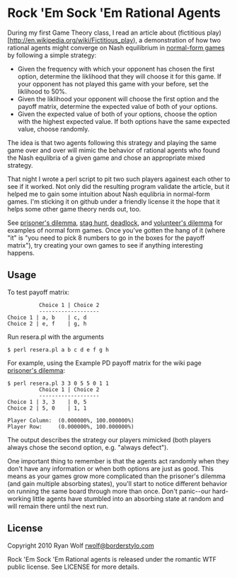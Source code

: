 Rock 'Em Sock 'Em Rational Agents
====

During my first Game Theory class, I read an article about (fictitious play)[http://en.wikipedia.org/wiki/Fictitious_play), a demonstration of how two rational agents might converge on Nash equilibrium in [normal-form games](http://en.wikipedia.org/wiki/Normal-form_game) by following a simple strategy:

* Given the frequency with which your opponent has chosen the first option, determine the liklihood that they will choose it for this game. If your opponent has not played this game with your before, set the liklihood to 50%.
* Given the liklihood your opponent will choose the first option and the payoff matrix, determine the expected value of both of your options.
* Given the expected value of both of your options, choose the option with the highest expected value. If both options have the same expected value, choose randomly.

The idea is that two agents following this strategy and playing the same game over and over will mimic the behavior of rational agents who found the Nash equlibria of a given game and chose an appropriate mixed strategy.

That night I wrote a perl script to pit two such players againest each other to see if it worked. Not only did the resulting program validate the article, but it helped me to gain some intuition about Nash equlibria in normal-form games. I'm sticking it on github under a friendly license it the hope that it helps some other game theory nerds out, too.

See [prisoner's dilemma](http://en.wikipedia.org/wiki/Prisoner%27s_dilemma), [stag hunt](http://en.wikipedia.org/wiki/Stag_hunt), [deadlock](http://en.wikipedia.org/wiki/Deadlock_%28game_theory%29), and [volunteer's dilemma](http://en.wikipedia.org/wiki/Volunteer%27s_dilemma) for examples of normal form games. Once you've gotten the hang of it (where "it" is "you need to pick 8 numbers to go in the boxes for the payoff matrix"), try creating your own games to see if anything interesting happens.

Usage
-----

To test payoff matrix:

              Choice 1 | Choice 2
              -------------------
    Choice 1 | a, b    | c, d
    Choice 2 | e, f    | g, h

Run resera.pl with the arguments

    $ perl resera.pl a b c d e f g h

For example, using the Example PD payoff matrix for the wiki page [prisoner's dilemma](http://en.wikipedia.org/wiki/Prisoner%27s_dilemma):

    $ perl resera.pl 3 3 0 5 5 0 1 1
              Choice 1 | Choice 2
              -------------------
    Choice 1 | 3, 3    | 0, 5
    Choice 2 | 5, 0    | 1, 1

    Player Column:  (0.000000%, 100.000000%)
    Player Row:     (0.000000%, 100.000000%)

The output describes the strategy our players mimicked (both players always chose the second option, e.g. "always defect").

One important thing to remember is that the agents act randomly when they don't have any information or when both options are just as good. This means as your games grow more complicated than the prisoner's dilemma (and gain multiple absorbing states), you'll start to notice different behavior on running the same board through more than once. Don't panic--our hard-working little agents have stumbled into an absorbing state at random and will remain there until the next run.

License
-----

Copyright 2010 Ryan Wolf <rwolf@borderstylo.com>

Rock 'Em Sock 'Em Rational agents is released under the romantic WTF public license. See LICENSE for more details.
